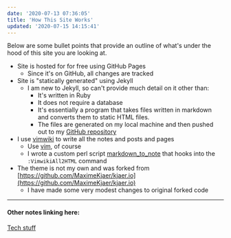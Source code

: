 ```yaml
---
date: '2020-07-13 07:36:05'
title: 'How This Site Works'
updated: '2020-07-15 14:15:41'
---
```

Below are some bullet points that provide an outline of what's under the hood of
this site you are looking at.

* Site is hosted for for free using GitHub Pages
  * Since it's on GitHub, all changes are tracked
* Site is "statically generated" using Jekyll
  * I am new to Jekyll, so can't provide much detail on it other than:
    * It's written in Ruby
    * It does not require a database
    * It's essentially a program that takes files written in markdown and
      converts them to static HTML files.
    * The files are generated on my local machine and then pushed out to my
      [GitHub repository](https://github.com/sdondley/sdondley.github.io)
* I use [vimwiki](/vimwiki) to write all the notes and posts and pages
  * Use [vim](/vim), of course
  * I wrote a custom perl script [markdown_to_note](/markdown_to_note) that hooks
    into the `:VimwikiAll2HTML` command
* The theme is not my own and was forked from
  [https://github.com/MaximeKjaer/kjaer.io](https://github.com/MaximeKjaer/kjaer.io)
  * I have made some very modest changes to original forked code

---
#### Other notes linking here:

[Tech stuff](/Tech-stuff)
